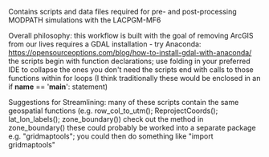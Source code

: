 Contains scripts and data files required for pre- and post-processing MODPATH simulations with the LACPGM-MF6

Overall philosophy: 
this workflow is built with the goal of removing ArcGIS from our lives 
requires a GDAL installation - try Anaconda: https://opensourceoptions.com/blog/how-to-install-gdal-with-anaconda/
the scripts begin with function declarations; use folding in your preferred IDE to collapse the ones you don't need
the scripts end with calls to those functions within for loops (I think traditionally these would be enclosed in an if __name__ == '__main__': statement)

Suggestions for Streamlining: many of these scripts contain the same geospatial functions (e.g. row_col_to_utm(); ReprojectCoords(); lat_lon_labels(); zone_boundary())
check out the method in zone_boundary()
these could probably be worked into a separate package e.g. "gridmaptools"; you could then do something like "import gridmaptools"

